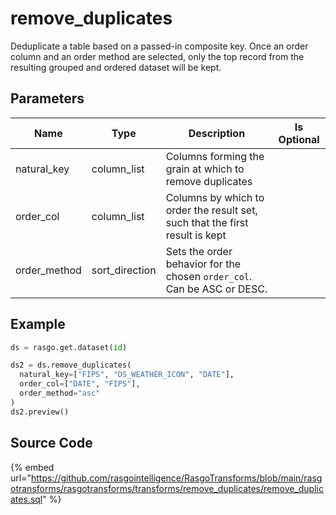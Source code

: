 

# remove_duplicates

Deduplicate a table based on a passed-in composite key. Once an order column and an order method are selected, only the top record from the resulting grouped and ordered dataset will be kept.

## Parameters

|     Name     |      Type      |                                 Description                                  | Is Optional |
| ------------ | -------------- | ---------------------------------------------------------------------------- | ----------- |
| natural_key  | column_list    | Columns forming the grain at which to remove duplicates                      |             |
| order_col    | column_list    | Columns by which to order the result set, such that the first result is kept |             |
| order_method | sort_direction | Sets the order behavior for the chosen `order_col`. Can be ASC or DESC.      |             |


## Example

```python
ds = rasgo.get.dataset(id)

ds2 = ds.remove_duplicates(
  natural_key=["FIPS", "DS_WEATHER_ICON", "DATE"],
  order_col=["DATE", "FIPS"],
  order_method="asc"
)
ds2.preview()

```

## Source Code

{% embed url="https://github.com/rasgointelligence/RasgoTransforms/blob/main/rasgotransforms/rasgotransforms/transforms/remove_duplicates/remove_duplicates.sql" %}

